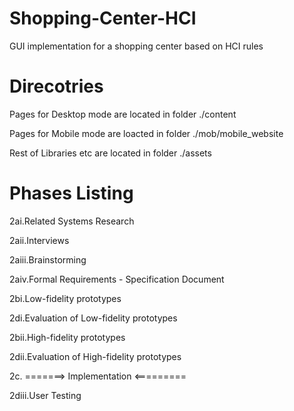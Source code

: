 Shopping-Center-HCI
===================

GUI implementation for a shopping center based on HCI rules

Direcotries
===========

Pages for Desktop mode are located in folder  ./content

Pages for Mobile  mode are loacted in folder  ./mob/mobile_website

Rest of Libraries etc  are located in folder  ./assets

Phases Listing
==============

2ai.Related Systems Research

2aii.Interviews

2aiii.Brainstorming

2aiv.Formal Requirements - Specification Document

2bi.Low-fidelity prototypes

2di.Evaluation of Low-fidelity prototypes

2bii.High-fidelity prototypes

2dii.Evaluation of High-fidelity prototypes

2c. =======> Implementation <=========

2diii.User Testing
